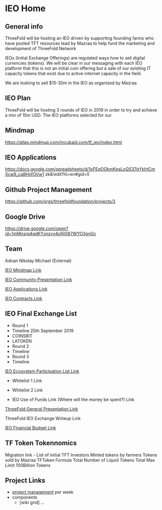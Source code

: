 # IEO Home

## General info

ThreeFold will be hosting an IEO driven by supporting founding farms who have pooled TFT resources lead by Mazraa to help fund the marketing and development of ThreeFold Network

IEOs (Initial Exchange Offerings) are regulated ways how to sell digital currencies (tokens). We will be clear in our messaging with each IEO platform that this is not an initial coin offering but a sale of our existing IT capacity tokens that exist due to active internet capacity in the field.

We are looking to sell $15-30m in the IEO as organized by Mazraa

## IEO Plan 

ThreeFold will be hosting 3 rounds of IEO in 2019 in order to try and achieve a min of 15m USD.
The IEO platforms selected for our  

## Mindmap
https://atlas.mindmup.com/incubaid.com/tf_ieo/index.html

## IEO Applications
https://docs.google.com/spreadsheets/d/1oFEqOGkmKpsLoQS37qYklrtCmXcw9_ca8HnfOVw1
zk8/edit?hl=en#gid=0

## Github Project Management 
https://github.com/orgs/threefoldfoundation/projects/3

## Google Drive
https://drive.google.com/open?id=1mMnsrq4qdKYxnzyy4s9ji087WYO3gnGc


## Team
Adnan
Nikolay 
Michael (External)


[IEO Mindmap Link](https://app.mindmup.com/map/_v2/401114d0b45211e9b3482ba0b2e6711c)

[IEO Community Presentation Link](https://docs.google.com/presentation/d/1iLNIci6zzoczZ4EidLqFjuGHhzCO9C-z8sGx0wcS9QI/edit#slide=id.p)

[IEO Applications Link](https://docs.google.com/spreadsheets/d/1oFEqOGkmKpsLoQS37qYklrtCmXcw9_ca8HnfOVw1zk8/edit?hl=en#gid=0)

[IEO Contracts Link](https://docs.google.com/spreadsheets/d/1oFEqOGkmKpsLoQS37qYklrtCmXcw9_ca8HnfOVw1zk8/edit?hl=en#gid=0)

## IEO Final Exchange List
- Round 1
- Timeline 25th September 2019
- COINSBIT
- LATOKEN
- Round 2
- Timeline
- Round 3
- Timeline

[IEO Ecosystem Participation List  Link](https://docs.google.com/spreadsheets/u/2/d/1fpIQeI_UZ5y09I0JW89zNc_PT6-Lgpnd8b8_7tpNbGA/edit?usp=drive_web&ouid=106795720847968279147)
- Whitelist 1 Link
- Whitelist 2 Link

- IEO Use of Funds Link (Where will the money be spent?) Link 

[ThreeFold General Presentation Link](https://docs.google.com/presentation/d/1MfcZv2UAyLZs0xYeK1tznQfbJeZfm1ebXIdC9bYSqZo/edit#slide=id.g5f5c6b6b6a_0_5)

ThreeFold IEO Exchange Writeup Link

[IEO Financial Budget Link](https://docs.google.com/spreadsheets/d/1Tz-oEb1Y1Ve1Mcu6mUrhbt5QDU7GuJTq5aJFewpCPPI/edit#gid=0)


## TF Token Tokennomics
Migration link - List of initial TFT Investors
Minted tokens by farmers
Tokens sold by Mazraa
TFToken Formula
Total Number of Liquid Tokens 
Total Max Limit 100Billion Tokens

## Project Links
- [project management](https://github.com/orgs/threefoldfoundation/projects/3) per week
- components
    - [wiki grid] ... 



